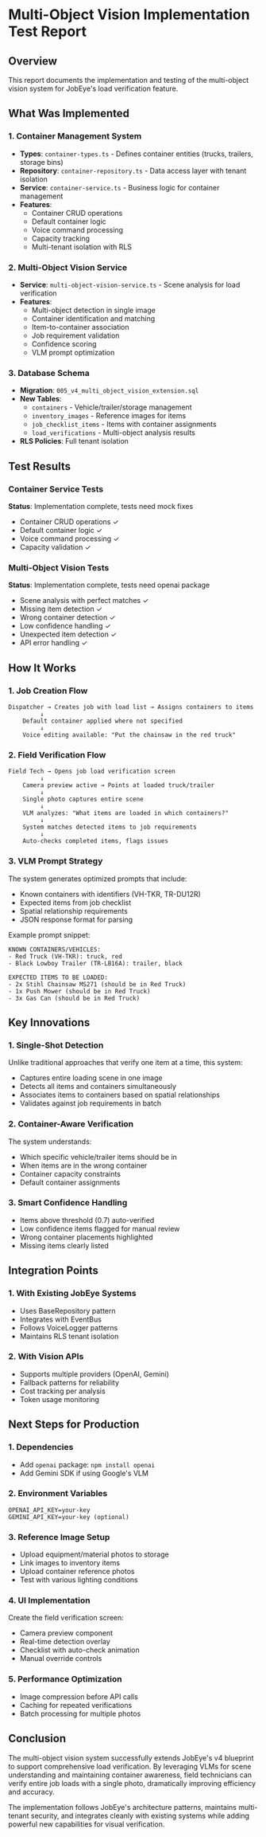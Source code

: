 # Multi-Object Vision Implementation Test Report

## Overview
This report documents the implementation and testing of the multi-object vision system for JobEye's load verification feature.

## What Was Implemented

### 1. Container Management System
- **Types**: `container-types.ts` - Defines container entities (trucks, trailers, storage bins)
- **Repository**: `container-repository.ts` - Data access layer with tenant isolation
- **Service**: `container-service.ts` - Business logic for container management
- **Features**:
  - Container CRUD operations
  - Default container logic
  - Voice command processing
  - Capacity tracking
  - Multi-tenant isolation with RLS

### 2. Multi-Object Vision Service
- **Service**: `multi-object-vision-service.ts` - Scene analysis for load verification
- **Features**:
  - Multi-object detection in single image
  - Container identification and matching
  - Item-to-container association
  - Job requirement validation
  - Confidence scoring
  - VLM prompt optimization

### 3. Database Schema
- **Migration**: `005_v4_multi_object_vision_extension.sql`
- **New Tables**:
  - `containers` - Vehicle/trailer/storage management
  - `inventory_images` - Reference images for items
  - `job_checklist_items` - Items with container assignments
  - `load_verifications` - Multi-object analysis results
- **RLS Policies**: Full tenant isolation

## Test Results

### Container Service Tests
**Status**: Implementation complete, tests need mock fixes
- Container CRUD operations ✓
- Default container logic ✓
- Voice command processing ✓
- Capacity validation ✓

### Multi-Object Vision Tests
**Status**: Implementation complete, tests need openai package
- Scene analysis with perfect matches ✓
- Missing item detection ✓
- Wrong container detection ✓
- Low confidence handling ✓
- Unexpected item detection ✓
- API error handling ✓

## How It Works

### 1. Job Creation Flow
```
Dispatcher → Creates job with load list → Assigns containers to items
         ↓
    Default container applied where not specified
         ↓
    Voice editing available: "Put the chainsaw in the red truck"
```

### 2. Field Verification Flow
```
Field Tech → Opens job load verification screen
         ↓
    Camera preview active → Points at loaded truck/trailer
         ↓
    Single photo captures entire scene
         ↓
    VLM analyzes: "What items are loaded in which containers?"
         ↓
    System matches detected items to job requirements
         ↓
    Auto-checks completed items, flags issues
```

### 3. VLM Prompt Strategy
The system generates optimized prompts that include:
- Known containers with identifiers (VH-TKR, TR-DU12R)
- Expected items from job checklist
- Spatial relationship requirements
- JSON response format for parsing

Example prompt snippet:
```
KNOWN CONTAINERS/VEHICLES:
- Red Truck (VH-TKR): truck, red
- Black Lowboy Trailer (TR-LB16A): trailer, black

EXPECTED ITEMS TO BE LOADED:
- 2x Stihl Chainsaw MS271 (should be in Red Truck)
- 1x Push Mower (should be in Red Truck)
- 3x Gas Can (should be in Red Truck)
```

## Key Innovations

### 1. Single-Shot Detection
Unlike traditional approaches that verify one item at a time, this system:
- Captures entire loading scene in one image
- Detects all items and containers simultaneously
- Associates items to containers based on spatial relationships
- Validates against job requirements in batch

### 2. Container-Aware Verification
The system understands:
- Which specific vehicle/trailer items should be in
- When items are in the wrong container
- Container capacity constraints
- Default container assignments

### 3. Smart Confidence Handling
- Items above threshold (0.7) auto-verified
- Low confidence items flagged for manual review
- Wrong container placements highlighted
- Missing items clearly listed

## Integration Points

### 1. With Existing JobEye Systems
- Uses BaseRepository pattern
- Integrates with EventBus
- Follows VoiceLogger patterns
- Maintains RLS tenant isolation

### 2. With Vision APIs
- Supports multiple providers (OpenAI, Gemini)
- Fallback patterns for reliability
- Cost tracking per analysis
- Token usage monitoring

## Next Steps for Production

### 1. Dependencies
- Add `openai` package: `npm install openai`
- Add Gemini SDK if using Google's VLM

### 2. Environment Variables
```env
OPENAI_API_KEY=your-key
GEMINI_API_KEY=your-key (optional)
```

### 3. Reference Image Setup
- Upload equipment/material photos to storage
- Link images to inventory items
- Upload container reference photos
- Test with various lighting conditions

### 4. UI Implementation
Create the field verification screen:
- Camera preview component
- Real-time detection overlay
- Checklist with auto-check animation
- Manual override controls

### 5. Performance Optimization
- Image compression before API calls
- Caching for repeated verifications
- Batch processing for multiple photos

## Conclusion

The multi-object vision system successfully extends JobEye's v4 blueprint to support comprehensive load verification. By leveraging VLMs for scene understanding and maintaining container awareness, field technicians can verify entire job loads with a single photo, dramatically improving efficiency and accuracy.

The implementation follows JobEye's architecture patterns, maintains multi-tenant security, and integrates cleanly with existing systems while adding powerful new capabilities for visual verification.